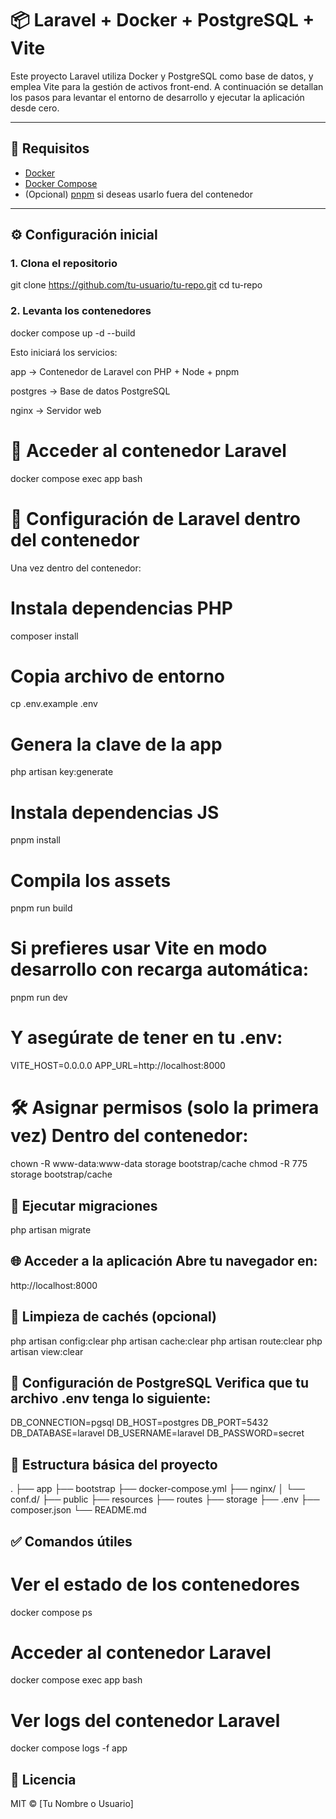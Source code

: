 # 📦 Laravel + Docker + PostgreSQL + Vite

Este proyecto Laravel utiliza Docker y PostgreSQL como base de datos, y emplea Vite para la gestión de activos front-end. A continuación se detallan los pasos para levantar el entorno de desarrollo y ejecutar la aplicación desde cero.

---

## 🚀 Requisitos

- [Docker](https://www.docker.com/)
- [Docker Compose](https://docs.docker.com/compose/)
- (Opcional) [pnpm](https://pnpm.io/) si deseas usarlo fuera del contenedor

---

## ⚙️ Configuración inicial

### 1. Clona el repositorio


git clone https://github.com/tu-usuario/tu-repo.git
cd tu-repo


### 2. Levanta los contenedores

docker compose up -d --build


Esto iniciará los servicios:

app → Contenedor de Laravel con PHP + Node + pnpm

postgres → Base de datos PostgreSQL

nginx → Servidor web

# 🧪 Acceder al contenedor Laravel
docker compose exec app bash

# 🔧 Configuración de Laravel dentro del contenedor
Una vez dentro del contenedor:

# Instala dependencias PHP
composer install

# Copia archivo de entorno
cp .env.example .env

# Genera la clave de la app
php artisan key:generate

# Instala dependencias JS
pnpm install

# Compila los assets
pnpm run build

# Si prefieres usar Vite en modo desarrollo con recarga automática:
pnpm run dev

# Y asegúrate de tener en tu .env:
VITE_HOST=0.0.0.0
APP_URL=http://localhost:8000

# 🛠️ Asignar permisos (solo la primera vez) Dentro del contenedor:
chown -R www-data:www-data storage bootstrap/cache
chmod -R 775 storage bootstrap/cache

##  🧱 Ejecutar migraciones
php artisan migrate

## 🌐 Acceder a la aplicación Abre tu navegador en:
http://localhost:8000

## 🧹 Limpieza de cachés (opcional)
php artisan config:clear
php artisan cache:clear
php artisan route:clear
php artisan view:clear

## 🐘 Configuración de PostgreSQL Verifica que tu archivo .env tenga lo siguiente:
DB_CONNECTION=pgsql
DB_HOST=postgres
DB_PORT=5432
DB_DATABASE=laravel
DB_USERNAME=laravel
DB_PASSWORD=secret


## 📂 Estructura básica del proyecto
.
├── app
├── bootstrap
├── docker-compose.yml
├── nginx/
│   └── conf.d/
├── public
├── resources
├── routes
├── storage
├── .env
├── composer.json
└── README.md

## ✅ Comandos útiles
# Ver el estado de los contenedores
docker compose ps

# Acceder al contenedor Laravel
docker compose exec app bash

# Ver logs del contenedor Laravel
docker compose logs -f app


## 📄 Licencia
MIT © [Tu Nombre o Usuario]